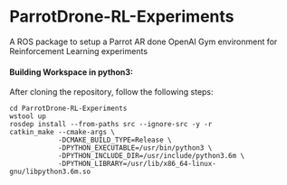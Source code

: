 # ParrotDrone-RL-Experiments
A ROS package to setup a Parrot AR done OpenAI Gym environment for Reinforcement Learning experiments

#### Building Workspace in python3:
After cloning the repository, follow the following steps:

```
cd ParrotDrone-RL-Experiments
wstool up
rosdep install --from-paths src --ignore-src -y -r
catkin_make --cmake-args \
            -DCMAKE_BUILD_TYPE=Release \
            -DPYTHON_EXECUTABLE=/usr/bin/python3 \
            -DPYTHON_INCLUDE_DIR=/usr/include/python3.6m \
            -DPYTHON_LIBRARY=/usr/lib/x86_64-linux-gnu/libpython3.6m.so
```